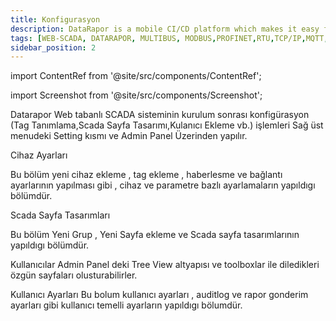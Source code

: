 ```yaml
---
title: Konfigurasyon
description: DataRapor is a mobile CI/CD platform which makes it easy for you to manage the lifecycle of your mobile applications.
tags: [WEB-SCADA, DATARAPOR, MULTIBUS, MODBUS,PROFINET,RTU,TCP/IP,MQTT,BACNET,SCADA,VERI TOPLAMA]
sidebar_position: 2
---
```


  
import ContentRef from '@site/src/components/ContentRef';

 
import Screenshot from '@site/src/components/Screenshot';

 <Screenshot  url='/img/pd2.png' />



Datarapor Web tabanlı SCADA sisteminin kurulum sonrası konfigürasyon (Tag Tanımlama,Scada Sayfa Tasarımı,Kulanıcı Ekleme vb.) işlemleri Sağ üst menudeki Setting kısmı ve Admin Panel Üzerinden yapılır. 


<ContentRef url="/docs/Configuration/devicesetting">Cihaz Ayarları</ContentRef>

Bu bölüm  yeni cihaz ekleme , tag ekleme , haberlesme ve bağlantı ayarlarının yapılması gibi , cihaz ve parametre bazlı  ayarlamaların yapıldıgı bölümdür.


<ContentRef url="/docs/Configuration/pagedesing">Scada Sayfa Tasarımları</ContentRef>


 
Bu bölüm  Yeni Grup , Yeni Sayfa ekleme ve Scada sayfa tasarımlarının yapıldıgı bölümdür.


Kullanıcılar Admin Panel deki  Tree View  altyapısı ve  toolboxlar ile  diledikleri özgün sayfaları olusturabilirler.

 


<ContentRef url="/docs/Configuration/personsetting">Kullanıcı Ayarları</ContentRef>
Bu bolum kullanıcı ayarları , auditlog  ve rapor gonderim ayarları gibi kullanıcı temelli ayarların  yapıldıgı bölumdür.  

 